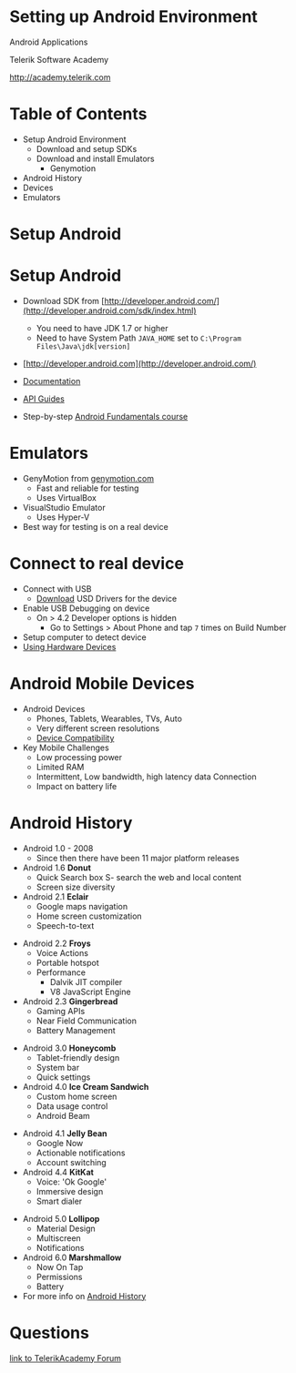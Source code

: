 <!-- section start -->

<!-- attr: {id: 'title', class: 'slide-title', hasScriptWrapper: true} -->
# Setting up Android Environment
<div class="signature">
    <p class="signature-course">Android Applications</p>
    <p class="signature-initiative">Telerik Software Academy</p>
    <a href="http://academy.telerik.com" class="signature-link">http://academy.telerik.com</a>
</div>


<!-- section start -->
<!-- attr: { id:'table-of-contents', class:'table-of-contents' } -->
# Table of Contents
- Setup Android Environment
  - Download and setup SDKs
  - Download and install Emulators
    - Genymotion
- Android History
- Devices
- Emulators


<!-- section start -->
<!-- attr: { id:'', class:'slide-section', showInPresentation:true } -->
# Setup Android

# Setup Android
- Download SDK from [http://developer.android.com/](http://developer.android.com/sdk/index.html)
  - You need to have JDK 1.7 or higher
  - Need to have System Path `JAVA_HOME` set to `C:\Program Files\Java\jdk[version]`
- [http://developer.android.com](http://developer.android.com/)
- [Documentation](http://developer.android.com/reference/packages.html)
- [API Guides](http://developer.android.com/guide/index.html)

- Step-by-step [Android Fundamentals course](https://www.udacity.com/wiki/ud853)

<!-- section start -->
<!-- attr: { id:'', class:'slide-section', showInPresentation:true } -->
<!-- # Emulators -->

# Emulators
- GenyMotion from [genymotion.com](https://www.genymotion.com/#!/developers/user-guide#installing-genymotion)
  - Fast and reliable for testing
  - Uses VirtualBox
- VisualStudio Emulator
  - Uses Hyper-V
- Best way for testing is on a real device

<!-- section start -->
<!-- attr: { id:'', class:'slide-section', showInPresentation:true } -->
<!-- # New Android Project -->

# Connect to real device
- Connect with USB
  - [Download](http://developer.android.com/tools/extras/oem-usb.html#Drivers) USD Drivers for the device
- Enable USB Debugging on device
  - On > 4.2 Developer options is hidden
    - Go to Settings > About Phone and tap `7` times on Build Number
- Setup computer to detect device
- [Using Hardware Devices](http://developer.android.com/tools/device.html#setting-up?utm_source=udacity&utm_medium=mooc&utm_term=android&utm_content=dev_mode&utm_campaign=training)


<!-- section start -->
<!-- attr: { id:'', class:'slide-section', showInPresentation:true } -->
<!-- # Android Mobile Devices -->

# Android Mobile Devices
- Android Devices
  - Phones, Tablets, Wearables, TVs, Auto
  - Very different screen resolutions
  - [Device Compatibility](http://developer.android.com/guide/practices/compatibility.html)
- Key Mobile Challenges
  - Low processing power
  - Limited RAM
  - Intermittent, Low bandwidth, high latency data Connection
  - Impact on battery life

<!-- section start -->
<!-- attr: { id:'', class:'slide-section', showInPresentation:true } -->
<!-- # Android History -->

# Android History
- Android 1.0 - 2008
  - Since then there have been 11 major platform releases
- Android 1.6 **Donut**
  - Quick Search box
    S- search the web and local content
  - Screen size diversity
- Android 2.1 **Eclair**
  - Google maps navigation
  - Home screen customization
  - Speech-to-text

<!-- attr: { showInPresentation:true } -->
<!-- # Android History -->
- Android 2.2 **Froys**
  - Voice Actions
  - Portable hotspot
  - Performance
    - Dalvik JIT compiler
    - V8 JavaScript Engine
- Android 2.3 **Gingerbread**
  - Gaming APIs
  - Near Field Communication
  - Battery Management

<!-- attr: { showInPresentation:true } -->
<!-- # Android History -->
- Android 3.0 **Honeycomb**
  - Tablet-friendly design
  - System bar
  - Quick settings
- Android 4.0 **Ice Cream Sandwich**
  - Custom home screen
  - Data usage control
  - Android Beam

<!-- attr: { showInPresentation:true } -->
<!-- # Android History -->
- Android 4.1 **Jelly Bean**
  - Google Now
  - Actionable notifications
  - Account switching
- Android 4.4 **KitKat**
  - Voice: 'Ok Google'
  - Immersive design
  - Smart dialer

<!-- attr: { showInPresentation:true } -->
<!-- # Android History -->
- Android 5.0 **Lollipop**
  - Material Design
  - Multiscreen
  - Notifications
- Android 6.0 **Marshmallow**
  - Now On Tap
  - Permissions
  - Battery
- For more info on [Android History](https://www.android.com/history)


<!-- section start -->
<!-- attr: { id:'questions', class:'slide-section', showInPresentation:true } -->
# Questions
<!-- ## Android Applications -->
[link to TelerikAcademy Forum]()
